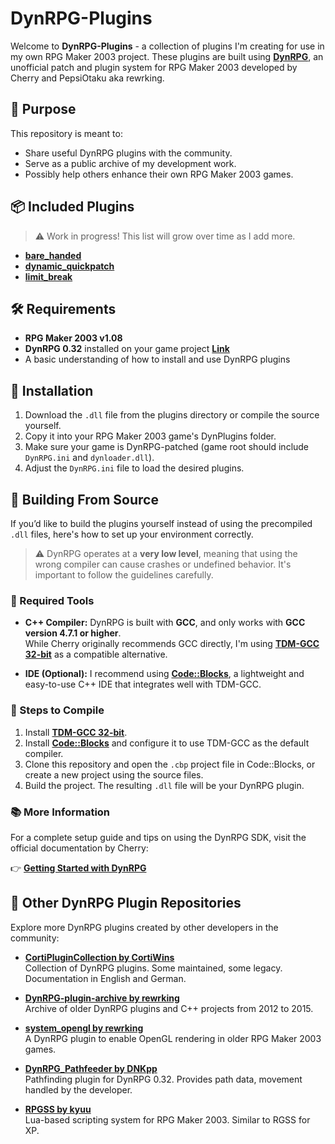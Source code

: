 # DynRPG-Plugins

Welcome to **DynRPG-Plugins** - a collection of plugins I'm creating for use in my own RPG Maker 2003 project. These plugins are built using **[DynRPG](https://rpg-maker.cherrytree.at/dynrpg/index.html)**, an unofficial patch and plugin system for RPG Maker 2003 developed by Cherry and PepsiOtaku aka rewrking.

## 🚀 Purpose

This repository is meant to:

- Share useful DynRPG plugins with the community.
- Serve as a public archive of my development work.
- Possibly help others enhance their own RPG Maker 2003 games.

## 📦 Included Plugins

> ⚠️ Work in progress! This list will grow over time as I add more.

- **[bare_handed](https://github.com/MoVehrs/DynRPG-Plugins/tree/main/bare_handed)**
- **[dynamic_quickpatch](https://github.com/MoVehrs/DynRPG-Plugins/tree/main/dynamic_quickpatch)**
- **[limit_break](https://github.com/MoVehrs/DynRPG-Plugins/tree/main/limit_break)**

## 🛠 Requirements

- **RPG Maker 2003 v1.08**
- **DynRPG 0.32** installed on your game project **[Link](https://github.com/rewrking/DynRPG)**
- A basic understanding of how to install and use DynRPG plugins

## 📁 Installation

1. Download the `.dll` file from the plugins directory or compile the source yourself.
2. Copy it into your RPG Maker 2003 game's DynPlugins folder.
3. Make sure your game is DynRPG-patched (game root should include `DynRPG.ini` and `dynloader.dll`).
4. Adjust the `DynRPG.ini` file to load the desired plugins. 

## 🧪 Building From Source

If you’d like to build the plugins yourself instead of using the precompiled `.dll` files, here's how to set up your environment correctly.

> ⚠️ DynRPG operates at a **very low level**, meaning that using the wrong compiler can cause crashes or undefined behavior. It's important to follow the guidelines carefully.

### 🧰 Required Tools

- **C++ Compiler:** DynRPG is built with **GCC**, and only works with **GCC version 4.7.1 or higher**.  
  While Cherry originally recommends GCC directly, I'm using **[TDM-GCC 32-bit](https://jmeubank.github.io/tdm-gcc/download/)** as a compatible alternative.

- **IDE (Optional):** I recommend using **[Code::Blocks](https://www.codeblocks.org/)**, a lightweight and easy-to-use C++ IDE that integrates well with TDM-GCC.

### 🧵 Steps to Compile

1. Install **[TDM-GCC 32-bit](https://jmeubank.github.io/tdm-gcc/download/)**.
2. Install **[Code::Blocks](https://www.codeblocks.org/)** and configure it to use TDM-GCC as the default compiler.
3. Clone this repository and open the `.cbp` project file in Code::Blocks, or create a new project using the source files.
4. Build the project. The resulting `.dll` file will be your DynRPG plugin.

### 📚 More Information

For a complete setup guide and tips on using the DynRPG SDK, visit the official documentation by Cherry:

👉 **[Getting Started with DynRPG](https://rpg-maker.cherrytree.at/dynrpg/getting_started.html)**

## 🧩 Other DynRPG Plugin Repositories

Explore more DynRPG plugins created by other developers in the community:

- **[CortiPluginCollection by CortiWins](https://github.com/CortiWins/CortiPluginCollection/tree/main)**  
  Collection of DynRPG plugins. Some maintained, some legacy. Documentation in English and German.
  
- **[DynRPG-plugin-archive by rewrking](https://github.com/rewrking/DynRPG-plugin-archive)**  
  Archive of older DynRPG plugins and C++ projects from 2012 to 2015.

- **[system_opengl by rewrking](https://github.com/rewrking/DynRPG-system-opengl)**  
  A DynRPG plugin to enable OpenGL rendering in older RPG Maker 2003 games.
  
- **[DynRPG_Pathfeeder by DNKpp](https://github.com/DNKpp/DynRPG_Pathfeeder)**  
  Pathfinding plugin for DynRPG 0.32. Provides path data, movement handled by the developer.
  
- **[RPGSS by kyuu](https://github.com/kyuu/dynrpg-rpgss)**  
  Lua-based scripting system for RPG Maker 2003. Similar to RGSS for XP.
